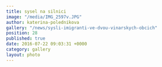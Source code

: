 ```yaml
---
title: sysel na silnici
image: "/media/IMG_2597v.JPG"
author: katerina-polednikova
gallery: "/news/sysli-imigranti-ve-dvou-vinarskych-obcich"
position: 28
published: true
date: 2016-07-22 09:03:31 +0000
category: gallery
layout: photo
---
```

